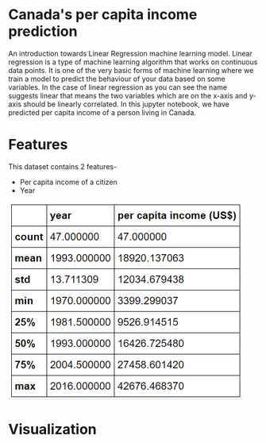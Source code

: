 # Canada's per capita income prediction
An introduction towards Linear Regression machine learning model.
Linear regression is a type of machine learning algorithm that works on continuous data points.
It is one of the very basic forms of machine learning where we train a model to predict the behaviour of your data based on some variables. 
In the case of linear regression as you can see the name suggests linear that means the two variables which are on the x-axis and y-axis should be linearly correlated.
In this jupyter notebook, we have predicted per capita income of a person living in Canada.

# Features

This dataset contains 2 features-

* Per capita income of a citizen
* Year

![](visuals/feature_description.png)

# Visualization

